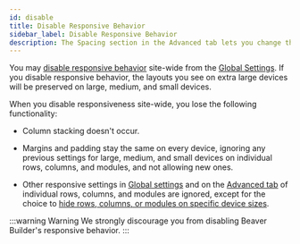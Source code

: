 ```yaml
---
id: disable
title: Disable Responsive Behavior
sidebar_label: Disable Responsive Behavior
description: The Spacing section in the Advanced tab lets you change the default margin and padding for rows and columns. For modules, you can change the default margin values only.
---
```


You may [disable responsive behavior](user-interface/global-settings.md#enabledisable) site-wide from the [Global Settings](user-interface/global-settings.md). If you disable responsive behavior, the layouts you see on extra large devices will be preserved on large, medium, and small devices.

When you disable responsiveness site-wide, you lose the following functionality: 

* Column stacking doesn't occur.

* Margins and padding stay the same on every device, ignoring any previous settings for large, medium, and small devices on individual rows, columns, and modules, and not allowing new ones.

* Other responsive settings in [Global settings](user-interface/global-settings.md#responsive-layout) and on the [Advanced tab](advanced-tab/index.md) of individual rows, columns, and modules are ignored, except for the choice to [hide rows, columns, or modules on specific device sizes](advanced-tab/visibility.md).

:::warning Warning
We strongly discourage you from disabling Beaver Builder's responsive behavior.
:::
